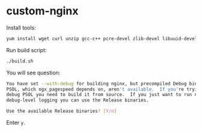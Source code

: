# custom-nginx
Install tools:
```bash
yum install wget curl unzip gcc-c++ pcre-devel zlib-devel libuuid-devel
```
Run build script:
```bash
./build.sh
```
You will see question:
```bash
You have set --with-debug for building nginx, but precompiled Debug binaries for
PSOL, which ngx_pagespeed depends on, aren't available.  If you're trying to
debug PSOL you need to build it from source.  If you just want to run nginx with
debug-level logging you can use the Release binaries.

Use the available Release binaries? [Y/n]
```
Enter `y`.
